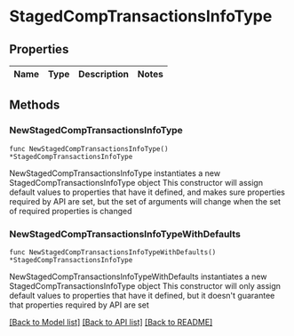 # StagedCompTransactionsInfoType

## Properties

Name | Type | Description | Notes
------------ | ------------- | ------------- | -------------

## Methods

### NewStagedCompTransactionsInfoType

`func NewStagedCompTransactionsInfoType() *StagedCompTransactionsInfoType`

NewStagedCompTransactionsInfoType instantiates a new StagedCompTransactionsInfoType object
This constructor will assign default values to properties that have it defined,
and makes sure properties required by API are set, but the set of arguments
will change when the set of required properties is changed

### NewStagedCompTransactionsInfoTypeWithDefaults

`func NewStagedCompTransactionsInfoTypeWithDefaults() *StagedCompTransactionsInfoType`

NewStagedCompTransactionsInfoTypeWithDefaults instantiates a new StagedCompTransactionsInfoType object
This constructor will only assign default values to properties that have it defined,
but it doesn't guarantee that properties required by API are set


[[Back to Model list]](../README.md#documentation-for-models) [[Back to API list]](../README.md#documentation-for-api-endpoints) [[Back to README]](../README.md)


